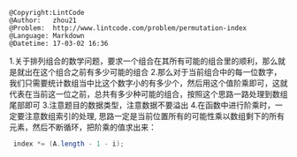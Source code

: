 ```
@Copyright:LintCode
@Author:   zhou21
@Problem:  http://www.lintcode.com/problem/permutation-index
@Language: Markdown
@Datetime: 17-03-02 16:36
```

1.关于排列组合的数学问题，要求一个组合在其所有可能的组合里的顺利，那么就是就出在这个组合之前有多少可能的组合
2.那么对于当前组合中的每一位数字，我们只需要统计数组当中比这个数字小的有多少个，然后用这个值阶乘即可，这就代表在当前这一位之前，总共有多少种可能的组合，按照这个思路一路处理到数组尾部即可
3.注意题目的数据类型，注意数据不要溢出
4.在函数中进行阶乘时，一定要注意数组索引的处理, 思路一定是当前位置所有的可能性乘以数组剩下的所有元素，然后不断循环，把阶乘的值求出来：
```java
 index *= (A.length - 1 - i);
```